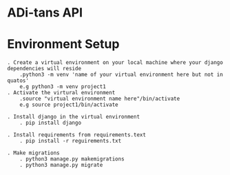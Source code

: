 # ADi-tans API

# Environment Setup

    . Create a virtual environment on your local machine where your django dependencies will reside
        .python3 -m venv 'name of your virtual environment here but not in quatos'
        e.g python3 -m venv project1
    . Activate the virtural environment
        .source "virtual environment name here"/bin/activate
        e.g source project1/bin/activate

    . Install django in the virtual environment
        . pip install django

    . Install requirements from requirements.text
        . pip install -r reguirements.txt

    . Make migrations
        . python3 manage.py makemigrations
        . python3 manage.py migrate
